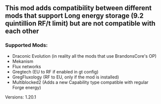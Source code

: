 ## This mod adds compatibility between different mods that support Long energy storage (9.2 quintillion RF/t limit) but are not compatible with each other

### Supported Mods:
- Draconic Evolution (in reality all the mods that use BrandonsCore's OP)
- Mekanism
- Flux networks
- Gregtech (EU to RF if enabled in gt config)
- GregFluxology (RF to EU, only if the mod is installed)
- Multiblocked2 (Adds a new Capability type compatible with regular Forge energy)

Versions: 1.20.1
